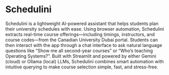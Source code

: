 # Schedulini

Schedulini is a lightweight AI-powered assistant that helps students plan their university schedules with ease. Using browser automation, Schedulini extracts real-time course offerings—including timings, instructors, and course codes—from the Canadian University Dubai portal. Students can then interact with the app through a chat interface to ask natural language questions like “Show me all second-year courses” or “Who’s teaching Operating Systems?”. Built with Streamlit and powered by either Gemini (cloud) or Ollama (local) LLMs, Schedulini combines smart automation with intuitive querying to make course selection simple, fast, and stress-free.
